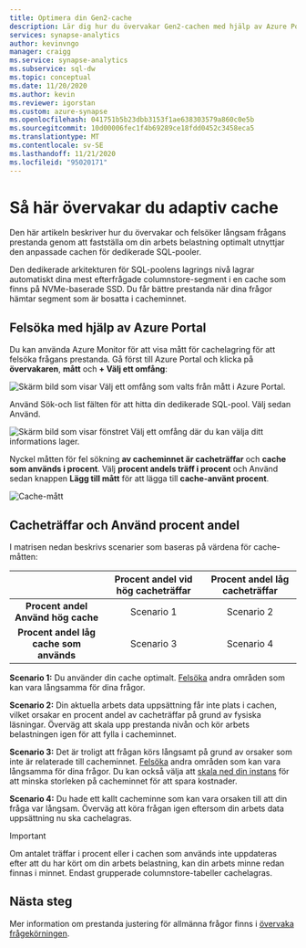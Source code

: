 ```yaml
---
title: Optimera din Gen2-cache
description: Lär dig hur du övervakar Gen2-cachen med hjälp av Azure Portal.
services: synapse-analytics
author: kevinvngo
manager: craigg
ms.service: synapse-analytics
ms.subservice: sql-dw
ms.topic: conceptual
ms.date: 11/20/2020
ms.author: kevin
ms.reviewer: igorstan
ms.custom: azure-synapse
ms.openlocfilehash: 041751b5b23dbb3153f1ae638303579a860c0e5b
ms.sourcegitcommit: 10d00006fec1f4b69289ce18fdd0452c3458eca5
ms.translationtype: MT
ms.contentlocale: sv-SE
ms.lasthandoff: 11/21/2020
ms.locfileid: "95020171"
---
```

# <a name="how-to-monitor-the-adaptive-cache"></a>Så här övervakar du adaptiv cache

Den här artikeln beskriver hur du övervakar och felsöker långsam frågans prestanda genom att fastställa om din arbets belastning optimalt utnyttjar den anpassade cachen för dedikerade SQL-pooler.

Den dedikerade arkitekturen för SQL-poolens lagrings nivå lagrar automatiskt dina mest efterfrågade columnstore-segment i en cache som finns på NVMe-baserade SSD. Du får bättre prestanda när dina frågor hämtar segment som är bosatta i cacheminnet.
 
## <a name="troubleshoot-using-the-azure-portal"></a>Felsöka med hjälp av Azure Portal

Du kan använda Azure Monitor för att visa mått för cachelagring för att felsöka frågans prestanda. Gå först till Azure Portal och klicka på **övervakaren**, **mått** och **+ Välj ett omfång**:

![Skärm bild som visar Välj ett omfång som valts från mått i Azure Portal.](./media/sql-data-warehouse-how-to-monitor-cache/cache-0.png)

Använd Sök-och list fälten för att hitta din dedikerade SQL-pool. Välj sedan Använd.

![Skärm bild som visar fönstret Välj ett omfång där du kan välja ditt informations lager.](./media/sql-data-warehouse-how-to-monitor-cache/cache-1.png)

Nyckel måtten för fel sökning **av cacheminnet är cacheträffar** och **cache som används i procent**. Välj **procent andels träff i procent** och Använd sedan knappen **Lägg till mått** för att lägga till **cache-använt procent**. 

![Cache-mått](./media/sql-data-warehouse-how-to-monitor-cache/cache-2.png)

## <a name="cache-hit-and-used-percentage"></a>Cacheträffar och Använd procent andel

I matrisen nedan beskrivs scenarier som baseras på värdena för cache-måtten:

|                                | **Procent andel vid hög cacheträffar** | **Procent andel låg cacheträffar** |
| :----------------------------: | :---------------------------: | :--------------------------: |
| **Procent andel Använd hög cache** |          Scenario 1           |          Scenario 2          |
| **Procent andel låg cache som används**  |          Scenario 3           |          Scenario 4          |

**Scenario 1:** Du använder din cache optimalt. [Felsöka](sql-data-warehouse-manage-monitor.md) andra områden som kan vara långsamma för dina frågor.

**Scenario 2:** Din aktuella arbets data uppsättning får inte plats i cachen, vilket orsakar en procent andel av cacheträffar på grund av fysiska läsningar. Överväg att skala upp prestanda nivån och kör arbets belastningen igen för att fylla i cacheminnet.

**Scenario 3:** Det är troligt att frågan körs långsamt på grund av orsaker som inte är relaterade till cacheminnet. [Felsöka](sql-data-warehouse-manage-monitor.md) andra områden som kan vara långsamma för dina frågor. Du kan också välja att [skala ned din instans](sql-data-warehouse-manage-monitor.md) för att minska storleken på cacheminnet för att spara kostnader. 

**Scenario 4:** Du hade ett kallt cacheminne som kan vara orsaken till att din fråga var långsam. Överväg att köra frågan igen eftersom din arbets data uppsättning nu ska cachelagras. 

> [!IMPORTANT]
> Om antalet träffar i procent eller i cachen som används inte uppdateras efter att du har kört om din arbets belastning, kan din arbets minne redan finnas i minnet. Endast grupperade columnstore-tabeller cachelagras.

## <a name="next-steps"></a>Nästa steg
Mer information om prestanda justering för allmänna frågor finns i [övervaka frågekörningen](sql-data-warehouse-manage-monitor.md#monitor-query-execution).
